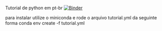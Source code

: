 Tutorial de python em pt-br [![Binder](https://mybinder.org/badge_logo.svg)](https://mybinder.org/v2/gh/rafaelcabreu/PythonTutorial/master)

para instalar utilize o miniconda e rode o arquivo tutorial.yml da seguinte forma conda env create -f tutorial.yml
